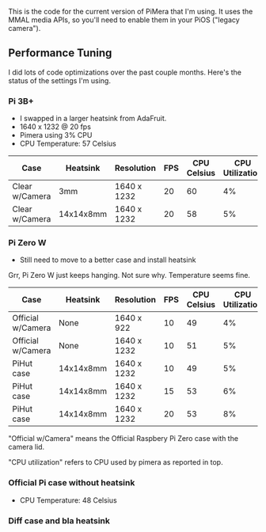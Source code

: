 This is the code for the current version of PiMera that I'm using. It uses the MMAL media APIs, so you'll need to enable them in your PiOS ("legacy camera").

## Performance Tuning

I did lots of code optimizations over the past couple months. Here's the status of the settings I'm using.

### Pi 3B+

* I swapped in a larger heatsink from AdaFruit.
* 1640 x 1232 @ 20 fps
* Pimera using 3% CPU
* CPU Temperature: 57 Celsius

| Case | Heatsink | Resolution | FPS | CPU Celsius | CPU Utilization |
| --- | --- | --- | --- | --- | --- |
| Clear w/Camera | 3mm | 1640 x 1232 | 20 | 60 | 4% |
| Clear w/Camera | 14x14x8mm | 1640 x 1232 | 20 | 58 | 5% |

### Pi Zero W

* Still need to move to a better case and install heatsink

Grr, Pi Zero W just keeps hanging. Not sure why. Temperature seems fine.

| Case | Heatsink | Resolution | FPS | CPU Celsius | CPU Utilization |
| --- | --- | --- | --- | --- | --- |
| Official w/Camera | None | 1640 x 922 | 10 | 49 | 4% |
| Official w/Camera | None | 1640 x 1232 | 10 | 51 | 5% |
| PiHut case | 14x14x8mm | 1640 x 1232 | 10 | 49 | 5% |
| PiHut case | 14x14x8mm | 1640 x 1232 | 15 | 53 | 6% |
| PiHut case | 14x14x8mm | 1640 x 1232 | 20 | 53 | 8% |

"Official w/Camera" means the Official Raspbery Pi Zero case with the camera lid.

"CPU utilization" refers to CPU used by pimera as reported in top.

### Official Pi case without heatsink

* CPU Temperature: 48 Celsius

### Diff case and bla heatsink